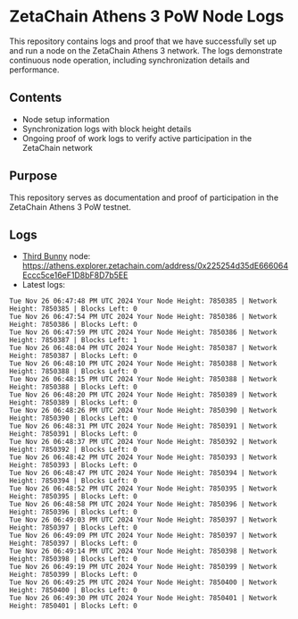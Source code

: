 # ZetaChain Athens 3 PoW Node Logs
This repository contains logs and proof that we have successfully set up and run a node on the ZetaChain Athens 3 network. The logs demonstrate continuous node operation, including synchronization details and performance.

## Contents
- Node setup information
- Synchronization logs with block height details
- Ongoing proof of work logs to verify active participation in the ZetaChain network

## Purpose
This repository serves as documentation and proof of participation in the ZetaChain Athens 3 PoW testnet.

## Logs

- [Third Bunny](https://thirdbunny.xyz/) node: https://athens.explorer.zetachain.com/address/0x225254d35dE666064Eccc5ce16eF1D8bF8D7b5EE
- Latest logs:
```
Tue Nov 26 06:47:48 PM UTC 2024 Your Node Height: 7850385 | Network Height: 7850385 | Blocks Left: 0
Tue Nov 26 06:47:54 PM UTC 2024 Your Node Height: 7850386 | Network Height: 7850386 | Blocks Left: 0
Tue Nov 26 06:47:59 PM UTC 2024 Your Node Height: 7850386 | Network Height: 7850387 | Blocks Left: 1
Tue Nov 26 06:48:04 PM UTC 2024 Your Node Height: 7850387 | Network Height: 7850387 | Blocks Left: 0
Tue Nov 26 06:48:10 PM UTC 2024 Your Node Height: 7850388 | Network Height: 7850388 | Blocks Left: 0
Tue Nov 26 06:48:15 PM UTC 2024 Your Node Height: 7850388 | Network Height: 7850388 | Blocks Left: 0
Tue Nov 26 06:48:20 PM UTC 2024 Your Node Height: 7850389 | Network Height: 7850389 | Blocks Left: 0
Tue Nov 26 06:48:26 PM UTC 2024 Your Node Height: 7850390 | Network Height: 7850390 | Blocks Left: 0
Tue Nov 26 06:48:31 PM UTC 2024 Your Node Height: 7850391 | Network Height: 7850391 | Blocks Left: 0
Tue Nov 26 06:48:37 PM UTC 2024 Your Node Height: 7850392 | Network Height: 7850392 | Blocks Left: 0
Tue Nov 26 06:48:42 PM UTC 2024 Your Node Height: 7850393 | Network Height: 7850393 | Blocks Left: 0
Tue Nov 26 06:48:47 PM UTC 2024 Your Node Height: 7850394 | Network Height: 7850394 | Blocks Left: 0
Tue Nov 26 06:48:52 PM UTC 2024 Your Node Height: 7850395 | Network Height: 7850395 | Blocks Left: 0
Tue Nov 26 06:48:58 PM UTC 2024 Your Node Height: 7850396 | Network Height: 7850396 | Blocks Left: 0
Tue Nov 26 06:49:03 PM UTC 2024 Your Node Height: 7850397 | Network Height: 7850397 | Blocks Left: 0
Tue Nov 26 06:49:09 PM UTC 2024 Your Node Height: 7850397 | Network Height: 7850397 | Blocks Left: 0
Tue Nov 26 06:49:14 PM UTC 2024 Your Node Height: 7850398 | Network Height: 7850398 | Blocks Left: 0
Tue Nov 26 06:49:19 PM UTC 2024 Your Node Height: 7850399 | Network Height: 7850399 | Blocks Left: 0
Tue Nov 26 06:49:25 PM UTC 2024 Your Node Height: 7850400 | Network Height: 7850400 | Blocks Left: 0
Tue Nov 26 06:49:30 PM UTC 2024 Your Node Height: 7850401 | Network Height: 7850401 | Blocks Left: 0
```
